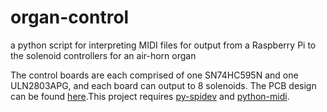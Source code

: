 # organ-control
a python script for interpreting MIDI files for output from a Raspberry Pi to the solenoid controllers for an air-horn organ

The control boards are each comprised of one SN74HC595N and one ULN2803APG, and each board can output to 8 solenoids. The PCB design can be found [here](https://oshpark.com/shared_projects/1s1tc9fm).This project requires [py-spidev](https://github.com/doceme/py-spidev) and [python-midi](https://github.com/vishnubob/python-midi/tree/feature/python3).
